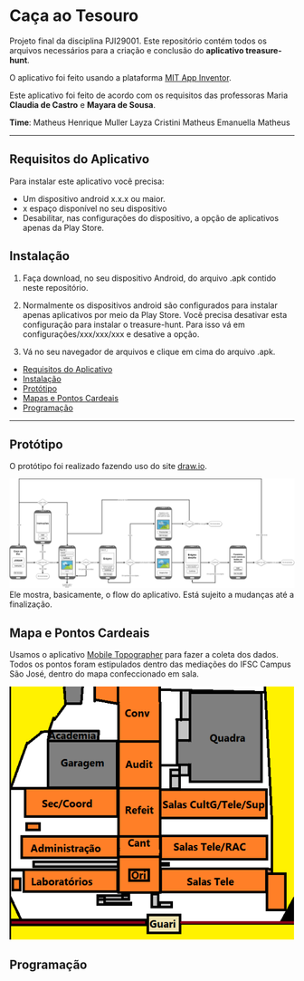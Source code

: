 # Caça ao Tesouro

Projeto final da disciplina PJI29001.
Este repositório contém todos os arquivos necessários para a criação e conclusão do **aplicativo treasure-hunt**.

O aplicativo foi feito usando a plataforma [MIT App Inventor](http://appinventor.mit.edu/explore/).

Este aplicativo foi feito de acordo com os requisitos das professoras Maria **Claudia de Castro** e **Mayara de Sousa**.

**Time**:
Matheus Henrique Muller
Layza Cristini
Matheus
Emanuella
Matheus



---

## Requisitos do Aplicativo
Para instalar este aplicativo você precisa:

- Um dispositivo android x.x.x ou maior.
- x espaço disponível no seu dispositivo
- Desabilitar, nas configurações do dispositivo, a opção de aplicativos apenas da Play Store.


## Instalação

1. Faça download, no seu dispositivo Android, do arquivo .apk contido neste repositório.

2. Normalmente os dispositivos android são configurados para instalar apenas aplicativos por meio da Play Store. Você precisa desativar esta configuração para instalar o treasure-hunt. Para isso vá em configurações/xxx/xxx/xxx e desative a opção.

3. Vá no seu navegador de arquivos e clique em cima do arquivo .apk.

- [Requisitos do Aplicativo](#requisitos-do-aplicativo)
- [Instalação](#instalacao)
- [Protótipo](#prototipo)
- [Mapas e Pontos Cardeais](#mapas-e-pontos-cardeais)
- [Programação](#programacao)
---

## Protótipo

O protótipo foi realizado fazendo uso do site [draw.io](www.draw.io).

![prototype](prototype.png)
Ele mostra, basicamente, o flow do aplicativo.
Está sujeito a mudanças até a finalização.

## Mapa e Pontos Cardeais

Usamos o aplicativo [Mobile Topographer](www.) para fazer a coleta dos dados. Todos os pontos foram estipulados dentro das mediações do IFSC Campus São José, dentro do mapa confeccionado em sala.

![mapa-ifsc](mapa-ifsc.png)

## Programação
